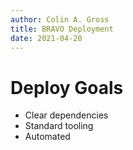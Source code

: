 ```yaml
---
author: Colin A. Gross
title: BRAVO Deployment
date: 2021-04-20
---
```


# Deploy Goals
- Clear dependencies
- Standard tooling 
- Automated

